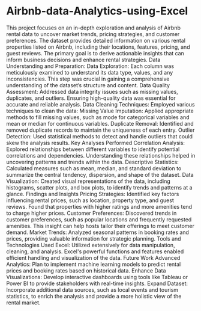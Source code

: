 # Airbnb-data-Analytics-using-Excel
This project focuses on an in-depth exploration and analysis of Airbnb rental data to uncover market trends, pricing strategies, and customer preferences. The dataset provides detailed information on various rental properties listed on Airbnb, including their locations, features, pricing, and guest reviews. The primary goal is to derive actionable insights that can inform business decisions and enhance rental strategies.
Data Understanding and Preparation:
  Data Exploration: Each column was meticulously examined to understand its data type, values, and any inconsistencies. This step was crucial in gaining a comprehensive understanding of the dataset’s structure and content.
  Data Quality Assessment: Addressed data integrity issues such as missing values, duplicates, and outliers. Ensuring high-quality data was essential for accurate and reliable analysis.
Data Cleaning Techniques: Employed various techniques to clean the data:
  Missing Value Imputation: Applied appropriate methods to fill missing values, such as mode for categorical variables and mean or median for continuous variables.
  Duplicate Removal: Identified and removed duplicate records to maintain the uniqueness of each entry.
  Outlier Detection: Used statistical methods to detect and handle outliers that could skew the analysis results.
Key Analyses Performed
  Correlation Analysis: Explored relationships between different variables to identify potential correlations and dependencies. Understanding these relationships helped in uncovering patterns and trends within the data.
  Descriptive Statistics: Calculated measures such as mean, median, and standard deviation to summarize the central tendency, dispersion, and shape of the dataset.
  Data Visualization: Created visual representations of the data, including histograms, scatter plots, and box plots, to identify trends and patterns at a glance.
Findings and Insights
  Pricing Strategies: Identified key factors influencing rental prices, such as location, property type, and guest reviews. Found that properties with higher ratings and more amenities tend to charge higher prices.
  Customer Preferences: Discovered trends in customer preferences, such as popular locations and frequently requested amenities. This insight can help hosts tailor their offerings to meet customer demand.
  Market Trends: Analyzed seasonal patterns in booking rates and prices, providing valuable information for strategic planning.
Tools and Technologies Used
  Excel: Utilized extensively for data manipulation, cleaning, and analysis. Excel's powerful functions and features enabled efficient handling and visualization of the data.
Future Work
  Advanced Analytics: Plan to implement machine learning models to predict rental prices and booking rates based on historical data.
  Enhance Data Visualizations: Develop interactive dashboards using tools like Tableau or Power BI to provide stakeholders with real-time insights.
  Expand Dataset: Incorporate additional data sources, such as local events and tourism statistics, to enrich the analysis and provide a more holistic view of the rental market.
